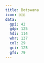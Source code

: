```yaml
---
title: Botswana
icon: 🇧🇼
data:
  gpi: 42
  gdp: 125
  hdi: 114
  whr: 137
  col: 29
  gci: 125
  gfs: 79
---
```

